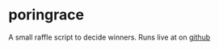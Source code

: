 # poringrace

A small raffle script to decide winners. Runs live at on [github](https://borf.github.io/poringrace/)

